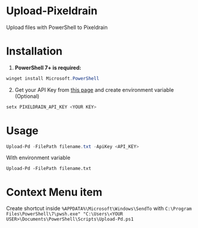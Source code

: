 # Upload-Pixeldrain
Upload files with PowerShell to Pixeldrain

# Installation
1. **PowerShell 7+ is required:**  
```powershell
winget install Microsoft.PowerShell
```

2. Get your API Key from [this page](https://pixeldrain.com/user/api_keys) and create environment variable (Optional)
```powershell
setx PIXELDRAIN_API_KEY <YOUR KEY>
```
 
# Usage
```powershell
Upload-Pd -FilePath filename.txt -ApiKey <API_KEY>
```
With environment variable
```
Upload-Pd -FilePath filename.txt
```

# Context Menu item
Create shortcut inside `%APPDATA%\Microsoft\Windows\SendTo` with `C:\Program Files\PowerShell\7\pwsh.exe" "C:\Users\<YOUR USER>\Documents\PowerShell\Scripts\Upload-Pd.ps1`